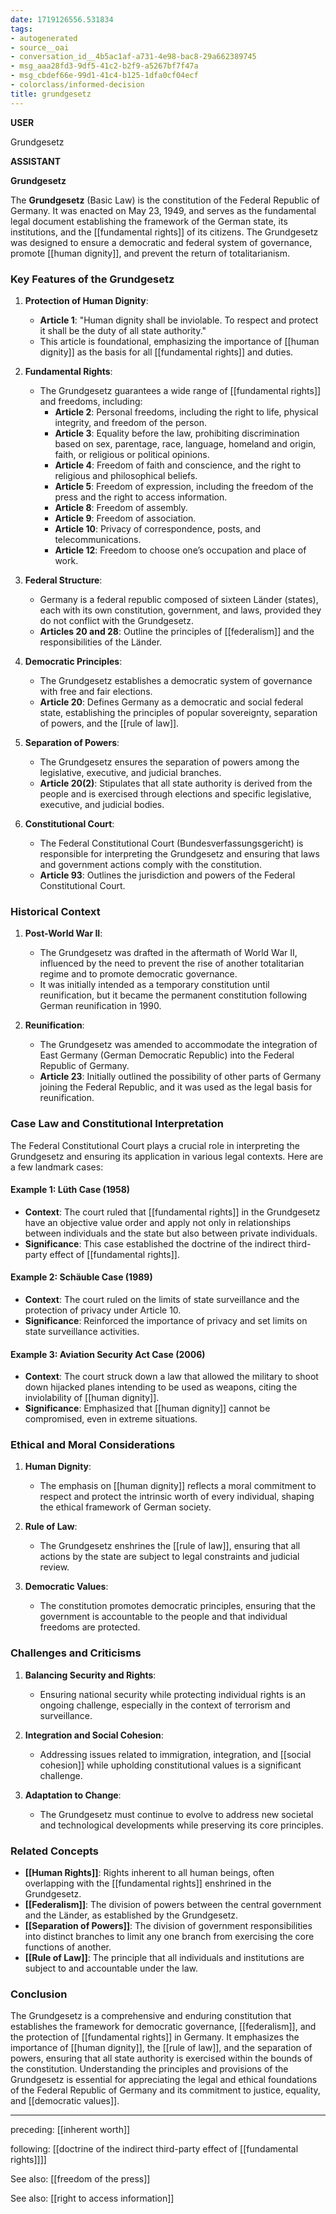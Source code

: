 ```yaml
---
date: 1719126556.531834
tags:
- autogenerated
- source__oai
- conversation_id__4b5ac1af-a731-4e98-bac8-29a662389745
- msg_aaa28fd3-9df5-41c2-b2f9-a5267bf7f47a
- msg_cbdef66e-99d1-41c4-b125-1dfa0cf04ecf
- colorclass/informed-decision
title: grundgesetz
---
```


**USER**

Grundgesetz


**ASSISTANT**

**Grundgesetz**

The **Grundgesetz** (Basic Law) is the constitution of the Federal Republic of Germany. It was enacted on May 23, 1949, and serves as the fundamental legal document establishing the framework of the German state, its institutions, and the [[fundamental rights]] of its citizens. The Grundgesetz was designed to ensure a democratic and federal system of governance, promote [[human dignity]], and prevent the return of totalitarianism.

### Key Features of the Grundgesetz

1. **Protection of Human Dignity**:
   - **Article 1**: "Human dignity shall be inviolable. To respect and protect it shall be the duty of all state authority."
   - This article is foundational, emphasizing the importance of [[human dignity]] as the basis for all [[fundamental rights]] and duties.

2. **Fundamental Rights**:
   - The Grundgesetz guarantees a wide range of [[fundamental rights]] and freedoms, including:
     - **Article 2**: Personal freedoms, including the right to life, physical integrity, and freedom of the person.
     - **Article 3**: Equality before the law, prohibiting discrimination based on sex, parentage, race, language, homeland and origin, faith, or religious or political opinions.
     - **Article 4**: Freedom of faith and conscience, and the right to religious and philosophical beliefs.
     - **Article 5**: Freedom of expression, including the freedom of the press and the right to access information.
     - **Article 8**: Freedom of assembly.
     - **Article 9**: Freedom of association.
     - **Article 10**: Privacy of correspondence, posts, and telecommunications.
     - **Article 12**: Freedom to choose one’s occupation and place of work.

3. **Federal Structure**:
   - Germany is a federal republic composed of sixteen Länder (states), each with its own constitution, government, and laws, provided they do not conflict with the Grundgesetz.
   - **Articles 20 and 28**: Outline the principles of [[federalism]] and the responsibilities of the Länder.

4. **Democratic Principles**:
   - The Grundgesetz establishes a democratic system of governance with free and fair elections.
   - **Article 20**: Defines Germany as a democratic and social federal state, establishing the principles of popular sovereignty, separation of powers, and the [[rule of law]].

5. **Separation of Powers**:
   - The Grundgesetz ensures the separation of powers among the legislative, executive, and judicial branches.
   - **Article 20(2)**: Stipulates that all state authority is derived from the people and is exercised through elections and specific legislative, executive, and judicial bodies.

6. **Constitutional Court**:
   - The Federal Constitutional Court (Bundesverfassungsgericht) is responsible for interpreting the Grundgesetz and ensuring that laws and government actions comply with the constitution.
   - **Article 93**: Outlines the jurisdiction and powers of the Federal Constitutional Court.

### Historical Context

1. **Post-World War II**:
   - The Grundgesetz was drafted in the aftermath of World War II, influenced by the need to prevent the rise of another totalitarian regime and to promote democratic governance.
   - It was initially intended as a temporary constitution until reunification, but it became the permanent constitution following German reunification in 1990.

2. **Reunification**:
   - The Grundgesetz was amended to accommodate the integration of East Germany (German Democratic Republic) into the Federal Republic of Germany.
   - **Article 23**: Initially outlined the possibility of other parts of Germany joining the Federal Republic, and it was used as the legal basis for reunification.

### Case Law and Constitutional Interpretation

The Federal Constitutional Court plays a crucial role in interpreting the Grundgesetz and ensuring its application in various legal contexts. Here are a few landmark cases:

#### Example 1: **Lüth Case (1958)**
   - **Context**: The court ruled that [[fundamental rights]] in the Grundgesetz have an objective value order and apply not only in relationships between individuals and the state but also between private individuals.
   - **Significance**: This case established the doctrine of the indirect third-party effect of [[fundamental rights]].

#### Example 2: **Schäuble Case (1989)**
   - **Context**: The court ruled on the limits of state surveillance and the protection of privacy under Article 10.
   - **Significance**: Reinforced the importance of privacy and set limits on state surveillance activities.

#### Example 3: **Aviation Security Act Case (2006)**
   - **Context**: The court struck down a law that allowed the military to shoot down hijacked planes intending to be used as weapons, citing the inviolability of [[human dignity]].
   - **Significance**: Emphasized that [[human dignity]] cannot be compromised, even in extreme situations.

### Ethical and Moral Considerations

1. **Human Dignity**:
   - The emphasis on [[human dignity]] reflects a moral commitment to respect and protect the intrinsic worth of every individual, shaping the ethical framework of German society.

2. **Rule of Law**:
   - The Grundgesetz enshrines the [[rule of law]], ensuring that all actions by the state are subject to legal constraints and judicial review.

3. **Democratic Values**:
   - The constitution promotes democratic principles, ensuring that the government is accountable to the people and that individual freedoms are protected.

### Challenges and Criticisms

1. **Balancing Security and Rights**:
   - Ensuring national security while protecting individual rights is an ongoing challenge, especially in the context of terrorism and surveillance.

2. **Integration and Social Cohesion**:
   - Addressing issues related to immigration, integration, and [[social cohesion]] while upholding constitutional values is a significant challenge.

3. **Adaptation to Change**:
   - The Grundgesetz must continue to evolve to address new societal and technological developments while preserving its core principles.

### Related Concepts

- **[[Human Rights]]**: Rights inherent to all human beings, often overlapping with the [[fundamental rights]] enshrined in the Grundgesetz.
- **[[Federalism]]**: The division of powers between the central government and the Länder, as established by the Grundgesetz.
- **[[Separation of Powers]]**: The division of government responsibilities into distinct branches to limit any one branch from exercising the core functions of another.
- **[[Rule of Law]]**: The principle that all individuals and institutions are subject to and accountable under the law.

### Conclusion

The Grundgesetz is a comprehensive and enduring constitution that establishes the framework for democratic governance, [[federalism]], and the protection of [[fundamental rights]] in Germany. It emphasizes the importance of [[human dignity]], the [[rule of law]], and the separation of powers, ensuring that all state authority is exercised within the bounds of the constitution. Understanding the principles and provisions of the Grundgesetz is essential for appreciating the legal and ethical foundations of the Federal Republic of Germany and its commitment to justice, equality, and [[democratic values]].


---

preceding: [[inherent worth]]  


following: [[doctrine of the indirect third-party effect of [[fundamental rights]]]]

See also: [[freedom of the press]]


See also: [[right to access information]]